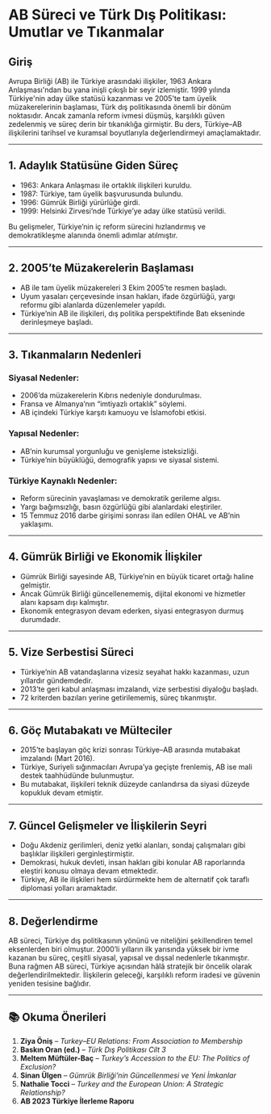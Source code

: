 # AB Süreci ve Türk Dış Politikası: Umutlar ve Tıkanmalar

## Giriş

Avrupa Birliği (AB) ile Türkiye arasındaki ilişkiler, 1963 Ankara Anlaşması'ndan bu yana inişli çıkışlı bir seyir izlemiştir. 1999 yılında Türkiye'nin aday ülke statüsü kazanması ve 2005'te tam üyelik müzakerelerinin başlaması, Türk dış politikasında önemli bir dönüm noktasıdır. Ancak zamanla reform ivmesi düşmüş, karşılıklı güven zedelenmiş ve süreç derin bir tıkanıklığa girmiştir. Bu ders, Türkiye–AB ilişkilerini tarihsel ve kuramsal boyutlarıyla değerlendirmeyi amaçlamaktadır.

---

## 1. Adaylık Statüsüne Giden Süreç

- 1963: Ankara Anlaşması ile ortaklık ilişkileri kuruldu.
- 1987: Türkiye, tam üyelik başvurusunda bulundu.
- 1996: Gümrük Birliği yürürlüğe girdi.
- 1999: Helsinki Zirvesi’nde Türkiye’ye aday ülke statüsü verildi.

Bu gelişmeler, Türkiye’nin iç reform sürecini hızlandırmış ve demokratikleşme alanında önemli adımlar atılmıştır.

---

## 2. 2005’te Müzakerelerin Başlaması

- AB ile tam üyelik müzakereleri 3 Ekim 2005’te resmen başladı.
- Uyum yasaları çerçevesinde insan hakları, ifade özgürlüğü, yargı reformu gibi alanlarda düzenlemeler yapıldı.
- Türkiye’nin AB ile ilişkileri, dış politika perspektifinde Batı ekseninde derinleşmeye başladı.

---

## 3. Tıkanmaların Nedenleri

### Siyasal Nedenler:

- 2006’da müzakerelerin Kıbrıs nedeniyle dondurulması.
- Fransa ve Almanya’nın “imtiyazlı ortaklık” söylemi.
- AB içindeki Türkiye karşıtı kamuoyu ve İslamofobi etkisi.

### Yapısal Nedenler:

- AB’nin kurumsal yorgunluğu ve genişleme isteksizliği.
- Türkiye’nin büyüklüğü, demografik yapısı ve siyasal sistemi.

### Türkiye Kaynaklı Nedenler:

- Reform sürecinin yavaşlaması ve demokratik gerileme algısı.
- Yargı bağımsızlığı, basın özgürlüğü gibi alanlardaki eleştiriler.
- 15 Temmuz 2016 darbe girişimi sonrası ilan edilen OHAL ve AB’nin yaklaşımı.

---

## 4. Gümrük Birliği ve Ekonomik İlişkiler

- Gümrük Birliği sayesinde AB, Türkiye’nin en büyük ticaret ortağı haline gelmiştir.
- Ancak Gümrük Birliği güncellenememiş, dijital ekonomi ve hizmetler alanı kapsam dışı kalmıştır.
- Ekonomik entegrasyon devam ederken, siyasi entegrasyon durmuş durumdadır.

---

## 5. Vize Serbestisi Süreci

- Türkiye’nin AB vatandaşlarına vizesiz seyahat hakkı kazanması, uzun yıllardır gündemdedir.
- 2013’te geri kabul anlaşması imzalandı, vize serbestisi diyaloğu başladı.
- 72 kriterden bazıları yerine getirilememiş, süreç tıkanmıştır.

---

## 6. Göç Mutabakatı ve Mülteciler

- 2015’te başlayan göç krizi sonrası Türkiye–AB arasında mutabakat imzalandı (Mart 2016).
- Türkiye, Suriyeli sığınmacıları Avrupa’ya geçişte frenlemiş, AB ise mali destek taahhüdünde bulunmuştur.
- Bu mutabakat, ilişkileri teknik düzeyde canlandırsa da siyasi düzeyde kopukluk devam etmiştir.

---

## 7. Güncel Gelişmeler ve İlişkilerin Seyri

- Doğu Akdeniz gerilimleri, deniz yetki alanları, sondaj çalışmaları gibi başlıklar ilişkileri gerginleştirmiştir.
- Demokrasi, hukuk devleti, insan hakları gibi konular AB raporlarında eleştiri konusu olmaya devam etmektedir.
- Türkiye, AB ile ilişkileri hem sürdürmekte hem de alternatif çok taraflı diplomasi yolları aramaktadır.

---

## 8. Değerlendirme

AB süreci, Türkiye dış politikasının yönünü ve niteliğini şekillendiren temel eksenlerden biri olmuştur. 2000’li yılların ilk yarısında yüksek bir ivme kazanan bu süreç, çeşitli siyasal, yapısal ve dışsal nedenlerle tıkanmıştır. Buna rağmen AB süreci, Türkiye açısından hâlâ stratejik bir öncelik olarak değerlendirilmektedir. İlişkilerin geleceği, karşılıklı reform iradesi ve güvenin yeniden tesisine bağlıdır.

---

## 📚 Okuma Önerileri

1. **Ziya Öniş** – _Turkey–EU Relations: From Association to Membership_
2. **Baskın Oran (ed.)** – _Türk Dış Politikası Cilt 3_
3. **Meltem Müftüler-Baç** – _Turkey’s Accession to the EU: The Politics of Exclusion?_
4. **Sinan Ülgen** – _Gümrük Birliği’nin Güncellenmesi ve Yeni İmkanlar_
5. **Nathalie Tocci** – _Turkey and the European Union: A Strategic Relationship?_
6. **AB 2023 Türkiye İlerleme Raporu**
